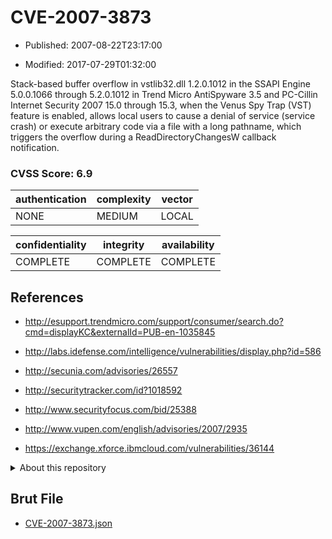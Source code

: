 # CVE-2007-3873

- Published: 2007-08-22T23:17:00

- Modified: 2017-07-29T01:32:00

Stack-based buffer overflow in vstlib32.dll 1.2.0.1012 in the SSAPI Engine 5.0.0.1066 through 5.2.0.1012 in Trend Micro AntiSpyware 3.5 and PC-Cillin Internet Security 2007 15.0 through 15.3, when the Venus Spy Trap (VST) feature is enabled, allows local users to cause a denial of service (service crash) or execute arbitrary code via a file with a long pathname, which triggers the overflow during a ReadDirectoryChangesW callback notification.

### CVSS Score: **6.9**

| authentication | complexity | vector |
| --- | --- | --- |
| NONE | MEDIUM | LOCAL |

| confidentiality | integrity | availability |
| --- | --- | --- |
| COMPLETE | COMPLETE | COMPLETE |

## References

* http://esupport.trendmicro.com/support/consumer/search.do?cmd=displayKC&externalId=PUB-en-1035845

* http://labs.idefense.com/intelligence/vulnerabilities/display.php?id=586

* http://secunia.com/advisories/26557

* http://securitytracker.com/id?1018592

* http://www.securityfocus.com/bid/25388

* http://www.vupen.com/english/advisories/2007/2935

* https://exchange.xforce.ibmcloud.com/vulnerabilities/36144

<details>
<summary>About this repository</summary> 

  This repository is part of the project [Live Hack CVE](https://github.com/Live-Hack-CVE). Main website can be found [www.live-hack.org](https://www.live-hack.org) 
  
  Made by [Sn0wAlice](https://github.com/Sn0wAlice) for the people that care about security and need to have a feed of the latest CVEs. Hope you enjoy it, don't forget to star the repo and follow me on [Twitter](https://twitter.com/Sn0wAlice) and [Github](https://github.com/Sn0wAlice). And that is my [personnal website](https://www.alice-snow.me/)

  - [Home Page](https://github.com/Live-Hack-CVE)
  - [Framework](https://github.com/Live-Hack-CVE/cve-framework)
  - [CVE database](https://github.com/Live-Hack-CVE/full_database)
  - [Changelog](https://github.com/Live-Hack-CVE/Changelog)
</details>

## Brut File

* [CVE-2007-3873.json](https://raw.githubusercontent.com/Live-Hack-CVE/full_database/main/cves/2007/CVE-2007-3873.json)

